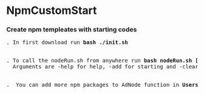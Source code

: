 # NpmCustomStart
<h3>Create npm templeates with starting codes</h3>
<pre>
. In first download run <b>bash ./init.sh</b>
<br>
. To call the nodeRun.sh from anywhere run <b>bash nodeRun.sh [arg]</b>
  Arguments are -help for help, -add for starting and -clear for clear data
<br>
.  You can add more npm packages to AdNode function in <b>Users/username/bin/nodeRun.sh</b> to fasten the starting process
</pre>
